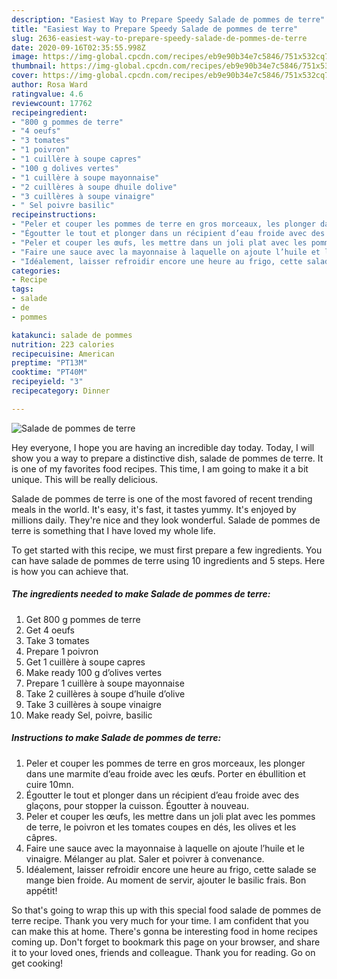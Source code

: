```yaml
---
description: "Easiest Way to Prepare Speedy Salade de pommes de terre"
title: "Easiest Way to Prepare Speedy Salade de pommes de terre"
slug: 2636-easiest-way-to-prepare-speedy-salade-de-pommes-de-terre
date: 2020-09-16T02:35:55.998Z
image: https://img-global.cpcdn.com/recipes/eb9e90b34e7c5846/751x532cq70/salade-de-pommes-de-terre-photo-principale-de-la-recette.jpg
thumbnail: https://img-global.cpcdn.com/recipes/eb9e90b34e7c5846/751x532cq70/salade-de-pommes-de-terre-photo-principale-de-la-recette.jpg
cover: https://img-global.cpcdn.com/recipes/eb9e90b34e7c5846/751x532cq70/salade-de-pommes-de-terre-photo-principale-de-la-recette.jpg
author: Rosa Ward
ratingvalue: 4.6
reviewcount: 17762
recipeingredient:
- "800 g pommes de terre"
- "4 oeufs"
- "3 tomates"
- "1 poivron"
- "1 cuillère à soupe capres"
- "100 g dolives vertes"
- "1 cuillère à soupe mayonnaise"
- "2 cuillères à soupe dhuile dolive"
- "3 cuillères à soupe vinaigre"
- " Sel poivre basilic"
recipeinstructions:
- "Peler et couper les pommes de terre en gros morceaux, les plonger dans une marmite d’eau froide avec les œufs. Porter en ébullition et cuire 10mn."
- "Égoutter le tout et plonger dans un récipient d’eau froide avec des glaçons, pour stopper la cuisson. Égoutter à nouveau."
- "Peler et couper les œufs, les mettre dans un joli plat avec les pommes de terre, le poivron et les tomates coupes en dés, les olives et les câpres."
- "Faire une sauce avec la mayonnaise à laquelle on ajoute l’huile et le vinaigre. Mélanger au plat. Saler et poivrer à convenance."
- "Idéalement, laisser refroidir encore une heure au frigo, cette salade se mange bien froide. Au moment de servir, ajouter le basilic frais. Bon appétit!"
categories:
- Recipe
tags:
- salade
- de
- pommes

katakunci: salade de pommes 
nutrition: 223 calories
recipecuisine: American
preptime: "PT13M"
cooktime: "PT40M"
recipeyield: "3"
recipecategory: Dinner

---
```



![Salade de pommes de terre](https://img-global.cpcdn.com/recipes/eb9e90b34e7c5846/751x532cq70/salade-de-pommes-de-terre-photo-principale-de-la-recette.jpg)

Hey everyone, I hope you are having an incredible day today. Today, I will show you a way to prepare a distinctive dish, salade de pommes de terre. It is one of my favorites food recipes. This time, I am going to make it a bit unique. This will be really delicious.



Salade de pommes de terre is one of the most favored of recent trending meals in the world. It's easy, it's fast, it tastes yummy. It's enjoyed by millions daily. They're nice and they look wonderful. Salade de pommes de terre is something that I have loved my whole life.


To get started with this recipe, we must first prepare a few ingredients. You can have salade de pommes de terre using 10 ingredients and 5 steps. Here is how you can achieve that.

<!--inarticleads1-->

##### The ingredients needed to make Salade de pommes de terre:

1. Get 800 g pommes de terre
1. Get 4 oeufs
1. Take 3 tomates
1. Prepare 1 poivron
1. Get 1 cuillère à soupe capres
1. Make ready 100 g d’olives vertes
1. Prepare 1 cuillère à soupe mayonnaise
1. Take 2 cuillères à soupe d’huile d’olive
1. Take 3 cuillères à soupe vinaigre
1. Make ready  Sel, poivre, basilic




<!--inarticleads2-->

##### Instructions to make Salade de pommes de terre:

1. Peler et couper les pommes de terre en gros morceaux, les plonger dans une marmite d’eau froide avec les œufs. Porter en ébullition et cuire 10mn.
1. Égoutter le tout et plonger dans un récipient d’eau froide avec des glaçons, pour stopper la cuisson. Égoutter à nouveau.
1. Peler et couper les œufs, les mettre dans un joli plat avec les pommes de terre, le poivron et les tomates coupes en dés, les olives et les câpres.
1. Faire une sauce avec la mayonnaise à laquelle on ajoute l’huile et le vinaigre. Mélanger au plat. Saler et poivrer à convenance.
1. Idéalement, laisser refroidir encore une heure au frigo, cette salade se mange bien froide. Au moment de servir, ajouter le basilic frais. Bon appétit!




So that's going to wrap this up with this special food salade de pommes de terre recipe. Thank you very much for your time. I am confident that you can make this at home. There's gonna be interesting food in home recipes coming up. Don't forget to bookmark this page on your browser, and share it to your loved ones, friends and colleague. Thank you for reading. Go on get cooking!

